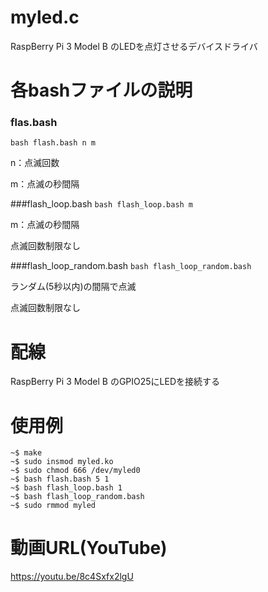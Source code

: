 # myled.c

RaspBerry Pi 3 Model B のLEDを点灯させるデバイスドライバ

# 各bashファイルの説明

### flas.bash
`bash flash.bash n m`

n：点滅回数

m：点滅の秒間隔

###flash_loop.bash
`bash flash_loop.bash m`

m：点滅の秒間隔

点滅回数制限なし

###flash_loop_random.bash
`bash flash_loop_random.bash`

ランダム(5秒以内)の間隔で点滅

点滅回数制限なし

# 配線
RaspBerry Pi 3 Model B のGPIO25にLEDを接続する


# 使用例
    ~$ make
    ~$ sudo insmod myled.ko
    ~$ sudo chmod 666 /dev/myled0
    ~$ bash flash.bash 5 1 
    ~$ bash flash_loop.bash 1
    ~$ bash flash_loop_random.bash
    ~$ sudo rmmod myled

# 動画URL(YouTube)
<https://youtu.be/8c4Sxfx2lgU>

